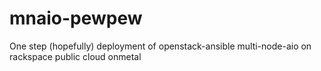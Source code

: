 # mnaio-pewpew
One step (hopefully) deployment of openstack-ansible multi-node-aio on rackspace public cloud onmetal
